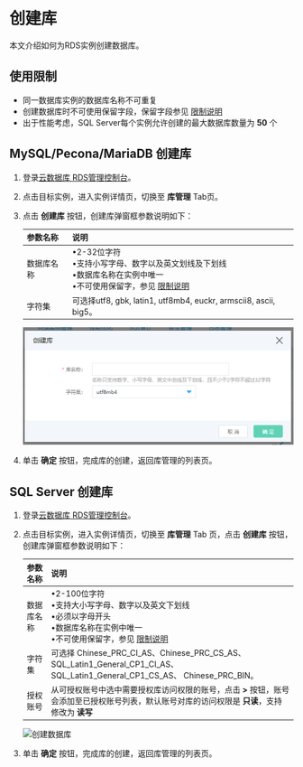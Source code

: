 # 创建库
本文介绍如何为RDS实例创建数据库。

## 使用限制

* 同一数据库实例的数据库名称不可重复
* 创建数据库时不可使用保留字段，保留字段参见 [限制说明](https://docs.jdcloud.com/cn/rds/mysql-restrictions)
* 出于性能考虑，SQL Server每个实例允许创建的最大数据库数量为 **50** 个

## MySQL/Pecona/MariaDB 创建库

1. 登录[云数据库 RDS管理控制台](https://rds-console.jdcloud.com/database)。
2. 点击目标实例，进入实例详情页，切换至 **库管理** Tab页。
3. 点击 **创建库** 按钮，创建库弹窗框参数说明如下：

   |参数名称|说明|
   |--|--|
   |数据库名称|&bull;2-32位字符<br> &bull;支持小写字母、数字以及英文划线及下划线<br> &bull;数据库名称在实例中唯一<br> &bull;不可使用保留字，参见 [限制说明](https://docs.jdcloud.com/cn/rds/mysql-restrictions)|
   |字符集|可选择utf8, gbk, latin1, utf8mb4, euckr, armscii8, ascii, big5。|
   
   ![Create-Database](../../../../../image/RDS/Create-Database.png)

4. 单击 **确定** 按钮，完成库的创建，返回库管理的列表页。


## SQL Server 创建库

1. 登录[云数据库 RDS管理控制台](https://rds-console.jdcloud.com/database)。
2. 点击目标实例，进入实例详情页，切换至 **库管理** Tab 页，点击 **创建库** 按钮，创建库弹窗框参数说明如下：

   |参数名称|说明|
   |--|--|
   |数据库名称|&bull;2-100位字符<br> &bull;支持大小写字母、数字以及英文下划线<br> &bull;必须以字母开头<br> &bull;数据库名称在实例中唯一<br> &bull;不可使用保留字，参见 [限制说明](https://docs.jdcloud.com/cn/rds/sqlserver-restrictions)|
   |字符集|可选择 Chinese_PRC_CI_AS、Chinese_PRC_CS_AS、 SQL_Latin1_General_CP1_CI_AS、 SQL_Latin1_General_CP1_CS_AS、 Chinese_PRC_BIN。|
   |授权账号|从可授权账号中选中需要授权库访问权限的账号，点击 **>** 按钮，账号会添加至已授权账号列表，默认账号对库的访问权限是 **只读**，支持修改为 **读写**|
   
   ![创建数据库](../../../../../image/RDS/Create-Database-SQLServer.png)

4. 单击 **确定** 按钮，完成库的创建，返回库管理的列表页。
